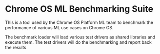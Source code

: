 # Chrome OS ML Benchmarking Suite

This is a tool used by the Chrome OS Platform ML team to benchmark the
performance of various ML use cases on Chrome OS.

The benchmark loader will load various test drivers as shared libraries
and execute them. The test drivers will do the benchmarking and report back the results

